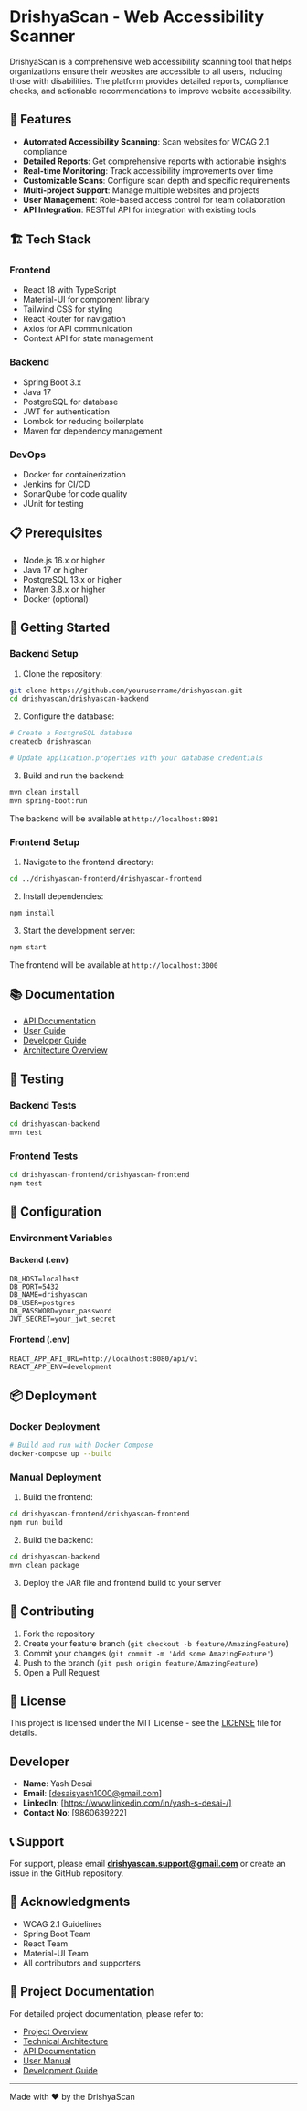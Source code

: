 # DrishyaScan - Web Accessibility Scanner

DrishyaScan is a comprehensive web accessibility scanning tool that helps organizations ensure their websites are accessible to all users, including those with disabilities. The platform provides detailed reports, compliance checks, and actionable recommendations to improve website accessibility.

## 🌟 Features

- **Automated Accessibility Scanning**: Scan websites for WCAG 2.1 compliance
- **Detailed Reports**: Get comprehensive reports with actionable insights
- **Real-time Monitoring**: Track accessibility improvements over time
- **Customizable Scans**: Configure scan depth and specific requirements
- **Multi-project Support**: Manage multiple websites and projects
- **User Management**: Role-based access control for team collaboration
- **API Integration**: RESTful API for integration with existing tools

## 🏗️ Tech Stack

### Frontend
- React 18 with TypeScript
- Material-UI for component library
- Tailwind CSS for styling
- React Router for navigation
- Axios for API communication
- Context API for state management

### Backend
- Spring Boot 3.x
- Java 17
- PostgreSQL for database
- JWT for authentication
- Lombok for reducing boilerplate
- Maven for dependency management

### DevOps
- Docker for containerization
- Jenkins for CI/CD
- SonarQube for code quality
- JUnit for testing

## 📋 Prerequisites

- Node.js 16.x or higher
- Java 17 or higher
- PostgreSQL 13.x or higher
- Maven 3.8.x or higher
- Docker (optional)

## 🚀 Getting Started

### Backend Setup

1. Clone the repository:
```bash
git clone https://github.com/yourusername/drishyascan.git
cd drishyascan/drishyascan-backend
```

2. Configure the database:
```bash
# Create a PostgreSQL database
createdb drishyascan

# Update application.properties with your database credentials
```

3. Build and run the backend:
```bash
mvn clean install
mvn spring-boot:run
```

The backend will be available at `http://localhost:8081`

### Frontend Setup

1. Navigate to the frontend directory:
```bash
cd ../drishyascan-frontend/drishyascan-frontend
```

2. Install dependencies:
```bash
npm install
```

3. Start the development server:
```bash
npm start
```

The frontend will be available at `http://localhost:3000`

## 📚 Documentation

- [API Documentation](docs/api/README.md)
- [User Guide](docs/user-guide/README.md)
- [Developer Guide](docs/developer-guide/README.md)
- [Architecture Overview](docs/architecture/README.md)

## 🧪 Testing

### Backend Tests
```bash
cd drishyascan-backend
mvn test
```

### Frontend Tests
```bash
cd drishyascan-frontend/drishyascan-frontend
npm test
```

## 🔧 Configuration

### Environment Variables

#### Backend (.env)
```properties
DB_HOST=localhost
DB_PORT=5432
DB_NAME=drishyascan
DB_USER=postgres
DB_PASSWORD=your_password
JWT_SECRET=your_jwt_secret
```

#### Frontend (.env)
```properties
REACT_APP_API_URL=http://localhost:8080/api/v1
REACT_APP_ENV=development
```

## 📦 Deployment

### Docker Deployment
```bash
# Build and run with Docker Compose
docker-compose up --build
```

### Manual Deployment
1. Build the frontend:
```bash
cd drishyascan-frontend/drishyascan-frontend
npm run build
```

2. Build the backend:
```bash
cd drishyascan-backend
mvn clean package
```

3. Deploy the JAR file and frontend build to your server

## 🤝 Contributing

1. Fork the repository
2. Create your feature branch (`git checkout -b feature/AmazingFeature`)
3. Commit your changes (`git commit -m 'Add some AmazingFeature'`)
4. Push to the branch (`git push origin feature/AmazingFeature`)
5. Open a Pull Request

## 📄 License

This project is licensed under the MIT License - see the [LICENSE](LICENSE) file for details.

## Developer

- **Name**: Yash Desai
- **Email**: [desaisyash1000@gmail.com]
- **LinkedIn**: [https://www.linkedin.com/in/yash-s-desai-/]
- **Contact No**: [9860639222]

## 📞 Support

For support, please email **drishyascan.support@gmail.com** or create an issue in the GitHub repository.

## 🙏 Acknowledgments

- WCAG 2.1 Guidelines
- Spring Boot Team
- React Team
- Material-UI Team
- All contributors and supporters

## 📝 Project Documentation

For detailed project documentation, please refer to:
- [Project Overview](docs/project-overview.md)
- [Technical Architecture](docs/technical-architecture.md)
- [API Documentation](docs/api-documentation.md)
- [User Manual](docs/user-manual.md)
- [Development Guide](docs/development-guide.md)

---

Made with ❤️ by the DrishyaScan 
